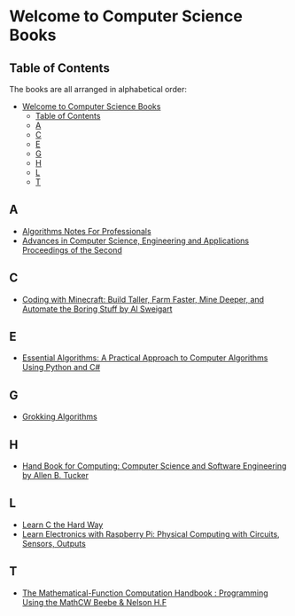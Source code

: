 # Welcome to Computer Science Books

[//]: # (Please kindly follow this structure when you are contributing)
[//]: # "List everything in alphabetical order (A - Z)"
[//]: # "List them as a direct link to the resource (No redirects)"
[//]: # "- [Title of the book pdf](direct link to the book)"

## Table of Contents

The books are all arranged in alphabetical order:

- [Welcome to Computer Science Books](#welcome-to-computer-science-books)
  - [Table of Contents](#table-of-contents)
  - [A](#a)
  - [C](#c)
  - [E](#e)
  - [G](#g)
  - [H](#h)
  - [L](#l)
  - [T](#t)

## A

- [Algorithms Notes For Professionals](https://goalkicker.com/AlgorithmsBook/AlgorithmsNotesForProfessionals.pdf)
- [Advances in Computer Science, Engineering and Applications Proceedings of the Second](https://www.pdfdrive.com/advances-in-computer-science-engineering-and-applications-proceedings-of-the-second-international-conference-on-computer-science-engineering-and-applications-iccsea-2012-may-25-27-2012-new-delhi-india-d157378586.html)

## C

- [Coding with Minecraft: Build Taller, Farm Faster, Mine Deeper, and Automate the Boring Stuff by Al Sweigart](https://turtleappstore.com/book/)

## E

- [Essential Algorithms: A Practical Approach to Computer Algorithms Using Python and C#](https://www.pdfdrive.com/essential-algorithms-a-practical-approach-to-computer-algorithms-using-python-and-c-d191722735.html)

## G

- [Grokking Algorithms](https://drive.google.com/file/d/1pRFTsDX0uYthSHBRInS-_7EG1LzU6QKd/view?usp=share_link)

## H

- [Hand Book for Computing: Computer Science and Software Engineering by Allen B. Tucker](https://www.pdfdrive.com/computing-handbook-computer-science-and-software-engineering-d175266057.html)

## L
- [Learn C the Hard Way](https://www.pdfdrive.com/learn-c-the-hard-way-practical-exercises-on-the-computational-subjects-you-keep-avoiding-like-c-d186097311.html)
- [Learn Electronics with Raspberry Pi: Physical Computing with Circuits, Sensors, Outputs](https://www.pdfdrive.com/learn-electronics-with-raspberry-pi-physical-computing-with-circuits-sensors-outputs-and-d58671863.html)

## T
- [The Mathematical-Function Computation Handbook : Programming Using the MathCW  Beebe & Nelson H.F](https://www.pdfdrive.com/the-mathematical-function-computation-handbook-programming-using-the-mathcw-portable-software-library-d186979626.html)
